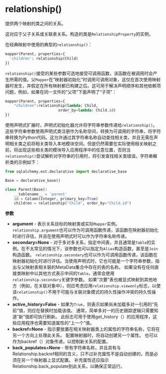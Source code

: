 # relationship()

提供两个映射的类之间的关系。

这对应于父子关系或关联表关系。构造的类是`RelationshipProperty`的实例。

在经典映射中使用的典型的`relationship()`：

```python
mapper(Parent, properties={
  'children': relationship(Child)
})
```

`relationship()`接受的某些参数可选地接受可调用函数，该函数在被调用时会产生所需的值。父`Mapper`在“映射器初始化”时调用可调用对象，这仅在首次使用映射器时发生，并假定在所有映射都已构建之后。这可用于解决声明顺序和其他依赖项问题，例如，如果在同一文件的“父项”下面声明了“子项”：

```python
mapper(Parent, properties={
    "children":relationship(lambda: Child,
                        order_by=lambda: Child.id)
})
```

使用声明式扩展时，声明式初始化器允许将字符串参数传递给`relationship()`。 这些字符串参数使用声明式类注册作为名称空间，转换为可调用的字符串，将字符串转换为Python代码。这允许通过其字符串名称自动查找相关类，并且无需在声明相关类之前将相关类导入本地模块空间。但是仍然需要在实际使用相关映射之前，将出现这些相关类的模块导入应用程序中的任意位置，否则当`relationship()`尝试解析对字符串的引用时，将引发查找相关类错误。字符串解析类的示例如下：

```python
from sqlalchemy.ext.declarative import declarative_base

Base = declarative_base()

class Parent(Base):
    __tablename__ = 'parent'
    id = Column(Integer, primary_key=True)
    children = relationship("Child", order_by="Child.id")
```

**参数**

* **argument** - 表示关系目标的映射类或实际`Mapper`实例。
    `relationship.argument`也可以作为可调用函数传递，该函数在映射器初始化时进行评估，并且在使用声明式时可以作为字符串名称传递。
* **secondary=None** - 对于多对多关系，指定中间表，并且通常是`Table`的实例。在不太常见的情况下，该参数也可以指定为`Alias`构造函数，甚至是`Join`构造函数。
    `relationship.secondary`也可以作为可调用函数传递，该函数在映射器初始化时进行评估。当使用声明式时，它也可能是一个字符串参数，指出与父映射表相关联的MetaData集合中存在的表的名称。
    如果没有在任何直接类映射中以其他方式表示中间的`Table`，通常会使用`relationship.secondary`关键字参数。 如果“次要”表也被显式映射到其他地方（例如，在关联对象中），则应考虑应用`relationship.viewonly`标志，以使该`relationship()`不用于可能与关联对象模式的持久性操作冲突的持久性操作。 
* **active_history=False** - 如果为`True`，则表示如果尚未加载多对一引用的“先前”值，则应在替换时加载该值。 通常，简单多对一的历史跟踪逻辑只需要知道“新”值即可执行刷新。 此标志可用于使用get_history（）的应用程序，这些应用程序也需要知道属性的“上一个”值。
* **backref=None** - 指示要放置在相关映射器类上的属性的字符串名称，它将在另一个方向上处理此关系。 配置映射器时，将自动创建另一个属性。 也可以作为backref（）对象传递，以控制新关系的配置。
* **back_populates=None** - 带有字符串名称，并且具有与Relationship.backref相同的含义，只不过补充属性不是自动创建的，而是必须在另一个映射器上显式配置。 补充属性还应指示Relationship.back_populate到此关系，以确保正常运行。